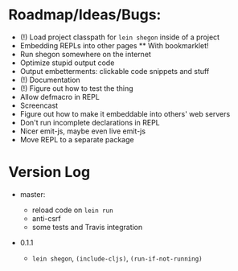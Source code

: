 # Roadmap/Ideas/Bugs:

* (!) Load project classpath for `lein shegon` inside of a project
* Embedding REPLs into other pages
** With bookmarklet!
* Run shegon somewhere on the internet
* Optimize stupid output code
* Output embetterments: clickable code snippets and stuff
* (!) Documentation
* (!) Figure out how to test the thing
* Allow defmacro in REPL
* Screencast
* Figure out how to make it embeddable into others' web servers
* Don't run incomplete declarations in REPL
* Nicer emit-js, maybe even live emit-js
* Move REPL to a separate package

# Version Log

* master:
    * reload code on `lein run`
    * anti-csrf
    * some tests and Travis integration

* 0.1.1
    * `lein shegon`, `(include-cljs)`, `(run-if-not-running)`
